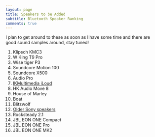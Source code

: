 ```yaml
---
layout: page
title: Speakers to be Added
subtitle: Bluetooth Speaker Ranking
comments: true
---
```


I plan to get around to these as soon as I have some time and there are good sound samples around, stay tuned!

1. Klipsch KMC3 
1. W King T9 Pro
1. Wise tiger P3
1. Soundcore Motion 100
1. Soundcore X500
1. Audio Pro
1. [IKMultimedia iLoud](https://www.ikmultimedia.com/products/iloud/)
1. HK Audio Move 8
1. House of Marley
1. Boat
1. Blitzwolf
1. [Older Sony speakers](https://www.sony.com/electronics/support/speakers-wireless-speakers/srs-xb31/articles/00247922)
1. Rocksteady 2.1
1. JBL EON ONE Compact
1. JBL EON ONE Pro
1. JBL EON ONE MK2 
